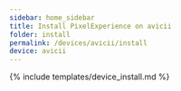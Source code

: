 ```yaml
---
sidebar: home_sidebar
title: Install PixelExperience on avicii
folder: install
permalink: /devices/avicii/install
device: avicii
---
```

{% include templates/device_install.md %}
